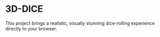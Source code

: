 # 3D-DICE
This project brings a realistic, visually stunning dice-rolling experience directly to your browser.
